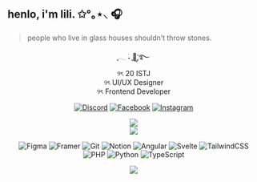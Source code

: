 ## henlo, i'm lili. ✩°｡⋆⸜ 🎧⠀⠀⠀⠀⠀⠀

> people who live in glass houses shouldn’t throw stones.

<div align="center">
ִֶָ𓂃 ࣪˖ ִֶָ🐇་༘࿐<br>
୨ৎ 20 ISTJ <br>
୨ৎ UI/UX Designer <br>
୨ৎ Frontend Developer <br>


[![Discord](https://img.shields.io/badge/Discord-%237289DA.svg?logo=discord&logoColor=pink)](https://discord.gg/reese.nuts) [![Facebook](https://img.shields.io/badge/Facebook-%231877F2.svg?logo=Facebook&logoColor=pink)](https://facebook.com/reesenuts) [![Instagram](https://img.shields.io/badge/Instagram-%23E4405F.svg?logo=Instagram&logoColor=pink)](https://instagram.com/reese.nuts) 


![](https://github-readme-streak-stats.herokuapp.com/?user=reesenuts&theme=dracula&hide_border=true)<br/>
![](https://github-readme-stats.vercel.app/api/top-langs/?username=reesenuts&theme=dracula&hide_border=true&include_all_commits=true&count_private=false&layout=compact)<br/>

![Figma](https://img.shields.io/badge/figma-%23F24E1E.svg?style=for-the-badge&logo=figma&logoColor=white) ![Framer](https://img.shields.io/badge/Framer-black?style=for-the-badge&logo=framer&logoColor=blue) ![Git](https://img.shields.io/badge/git-%23F05033.svg?style=for-the-badge&logo=git&logoColor=white) ![Notion](https://img.shields.io/badge/Notion-%23000000.svg?style=for-the-badge&logo=notion&logoColor=white) ![Angular](https://img.shields.io/badge/angular-%23DD0031.svg?style=for-the-badge&logo=angular&logoColor=white) ![Svelte](https://img.shields.io/badge/svelte-%23f1413d.svg?style=for-the-badge&logo=svelte&logoColor=white) ![TailwindCSS](https://img.shields.io/badge/tailwindcss-%2338B2AC.svg?style=for-the-badge&logo=tailwind-css&logoColor=white) ![PHP](https://img.shields.io/badge/php-%23777BB4.svg?style=for-the-badge&logo=php&logoColor=white) ![Python](https://img.shields.io/badge/python-3670A0?style=for-the-badge&logo=python&logoColor=ffdd54) ![TypeScript](https://img.shields.io/badge/typescript-%23007ACC.svg?style=for-the-badge&logo=typescript&logoColor=white)

[![](https://visitcount.itsvg.in/api?id=reesenuts&icon=9&color=10)](https://visitcount.itsvg.in)

</div>
